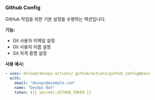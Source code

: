### Github Config

GitHub 작업을 위한 기본 설정을 수행하는 액션입니다.

**기능:**

- Git 사용자 이메일 설정
- Git 사용자 이름 설정
- Git 자격 증명 설정

**사용 예시:**

```yaml
- uses: dnload/devops-actions/.github/actions/github_config@main
  with:
    email: "devops@example.com"
    name: "DevOps Bot"
    token: ${{ secrets.GITHUB_TOKEN }}
```
